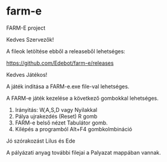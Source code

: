 # farm-e
FARM-E project

Kedves Szervezők!

A fileok letöltése ebből a releaseből lehetséges:

https://github.com/Edebot/farm-e/releases


Kedves Játékos!

A játék inditása a FARM-e.exe file-val lehetséges.

A FARM-e játék kezelése a következő gombokkal lehetséges.

1. Irányitás: W,A,S,D vagy Nyilakkal
2. Pálya ujrakezdés (Reset) R gomb
3. FARM-e belső nézet Tabulátor gomb.
4. Kilépés a programból Alt+F4 gombkolmbináció 

Jó szórakozást
Lilus és Ede

A pályázati anyag további filejai a Palyazat mappában vannak.
